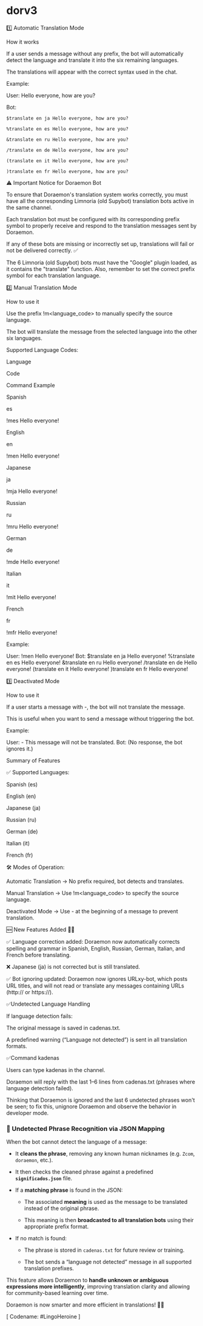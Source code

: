 # dorv3

1️⃣ Automatic Translation Mode

How it works

If a user sends a message without any prefix, the bot will automatically detect the language and translate it into the six remaining languages.

The translations will appear with the correct syntax used in the chat.

Example:

User: Hello everyone, how are you?

Bot:

    $translate en ja Hello everyone, how are you?
    
    %translate en es Hello everyone, how are you?
    
    &translate en ru Hello everyone, how are you?
    
    /translate en de Hello everyone, how are you?
    
    (translate en it Hello everyone, how are you?
    
    )translate en fr Hello everyone, how are you?
    

⚠ Important Notice for Doraemon Bot

To ensure that Doraemon's translation system works correctly, you must have all the corresponding Limnoria (old Supybot) translation bots active in the same channel.

Each translation bot must be configured with its corresponding prefix symbol to properly receive and respond to the translation messages sent by Doraemon.

If any of these bots are missing or incorrectly set up, translations will fail or not be delivered correctly. ✅

The 6 Limnoria (old Supybot) bots must have the "Google" plugin loaded, as it contains the "translate" function. Also, remember to set the correct prefix symbol for each translation language.

2️⃣ Manual Translation Mode

How to use it

Use the prefix !m<language_code> <message> to manually specify the source language.

The bot will translate the message from the selected language into the other six languages.

Supported Language Codes:

Language

Code

Command Example

Spanish

es

!mes Hello everyone!

English

en

!men Hello everyone!

Japanese

ja

!mja Hello everyone!

Russian

ru

!mru Hello everyone!

German

de

!mde Hello everyone!

Italian

it

!mit Hello everyone!

French

fr

!mfr Hello everyone!

Example:

User: !men Hello everyone!
Bot:
    $translate en ja Hello everyone!
    %translate en es Hello everyone!
    &translate en ru Hello everyone!
    /translate en de Hello everyone!
    (translate en it Hello everyone!
    )translate en fr Hello everyone!

3️⃣ Deactivated Mode

How to use it

If a user starts a message with -, the bot will not translate the message.

This is useful when you want to send a message without triggering the bot.

Example:

User: - This message will not be translated.
Bot: (No response, the bot ignores it.)

Summary of Features

✅ Supported Languages:

Spanish (es)

English (en)

Japanese (ja)

Russian (ru)

German (de)

Italian (it)

French (fr)

🛠 Modes of Operation:

Automatic Translation → No prefix required, bot detects and translates.

Manual Translation → Use !m<language_code> to specify the source language.

Deactivated Mode → Use - at the beginning of a message to prevent translation.

🆕 New Features Added 🚀🔥

✅ Language correction added: Doraemon now automatically corrects spelling and grammar in Spanish, English, Russian, German, Italian, and French before translating.

❌ Japanese (ja) is not corrected but is still translated.

✅ Bot ignoring updated: Doraemon now ignores URLxy-bot, which posts URL titles, and will not read or translate any messages containing URLs (http:// or https://).

✅Undetected Language Handling

If language detection fails:

The original message is saved in cadenas.txt.

A predefined warning (“Language not detected”) is sent in all translation formats.

✅Command kadenas

Users can type kadenas in the channel.

Doraemon will reply with the last 1–6 lines from cadenas.txt (phrases where language detection failed).

Thinking that Doraemon is ignored and the last 6 undetected phrases won't be seen; to fix this, unignore Doraemon and observe the behavior in developer mode.

### 🧩 Undetected Phrase Recognition via JSON Mapping

When the bot cannot detect the language of a message:

- It **cleans the phrase**, removing any known human nicknames (e.g. `Zcom`, `doraemon`, etc.).

- It then checks the cleaned phrase against a predefined **`significados.json`** file.

- If a **matching phrase** is found in the JSON:

  - The associated **meaning** is used as the message to be translated instead of the original phrase.

  - This meaning is then **broadcasted to all translation bots** using their appropriate prefix format.

- If no match is found:

  - The phrase is stored in `cadenas.txt` for future review or training.

  - The bot sends a “language not detected” message in all supported translation prefixes.

This feature allows Doraemon to **handle unknown or ambiguous expressions more intelligently**, improving translation clarity and allowing for community-based learning over time.


Doraemon is now smarter and more efficient in translations! 🚀🔥

[ Codename: #LingoHeroine ]

